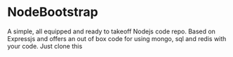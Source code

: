 # NodeBootstrap
A simple, all equipped and ready to takeoff Nodejs code repo. Based on Expressjs and offers an out of box code for using mongo, sql and redis with your code. Just clone this 
